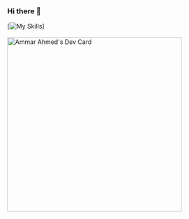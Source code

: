 ### Hi there 👋
[![My Skills](https://skillicons.dev/icons?i=js,vue,html,css,php,laravel,mysql,aws,gcp,redis,docker,kubernetes,nginx,stackoverflow)]
<br><br>
<a href="https://app.daily.dev/aammarr"><img src="https://api.daily.dev/devcards/eeb69765eaa540e9bb3a632aa632a1cc.png?r=pku" width="400" alt="Ammar Ahmed's Dev Card"/></a>

<!--
**aammarr/aammarr** is a ✨ _special_ ✨ repository because its `README.md` (this file) appears on your GitHub profile.

Here are some ideas to get you started:

- 🔭 I’m currently working on ...
- 🌱 I’m currently learning ...
- 👯 I’m looking to collaborate on ...
- 🤔 I’m looking for help with ...
- 💬 Ask me about ...
- 📫 How to reach me: ...
- 😄 Pronouns: ...
- ⚡ Fun fact: ...
-->
